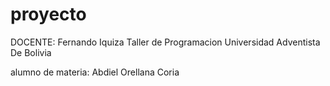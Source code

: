 # proyecto
DOCENTE: Fernando Iquiza
Taller de Programacion
Universidad Adventista De Bolivia

alumno de materia: Abdiel Orellana Coria